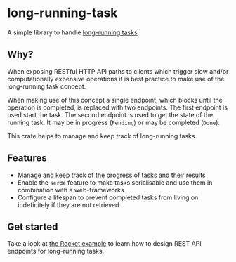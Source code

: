 # long-running-task

A simple library to handle [long-running tasks](https://restfulapi.net/rest-api-design-for-long-running-tasks/).

## Why?

When exposing RESTful HTTP API paths to clients which trigger slow and/or computationally expensive
operations it is best practice to make use of the long-running task concept.

When making use of this concept a single endpoint, which blocks until the operation is completed,
is replaced with two endpoints. The first endpoint is used start the task.
The second endpoint is used to get the state of the running task.
It may be in progress (`Pending`) or may be completed (`Done`).

This crate helps to manage and keep track of long-running tasks.

## Features

- Manage and keep track of the progress of tasks and their results
- Enable the `serde` feature to make tasks serialisable and use them in combination with a web-frameworks
- Configure a lifespan to prevent completed tasks from living on indefinitely if they are not retrieved

## Get started

Take a look at [the Rocket example](examples/rocket/src/main.rs) to learn how to design REST API endpoints for long-running tasks.

